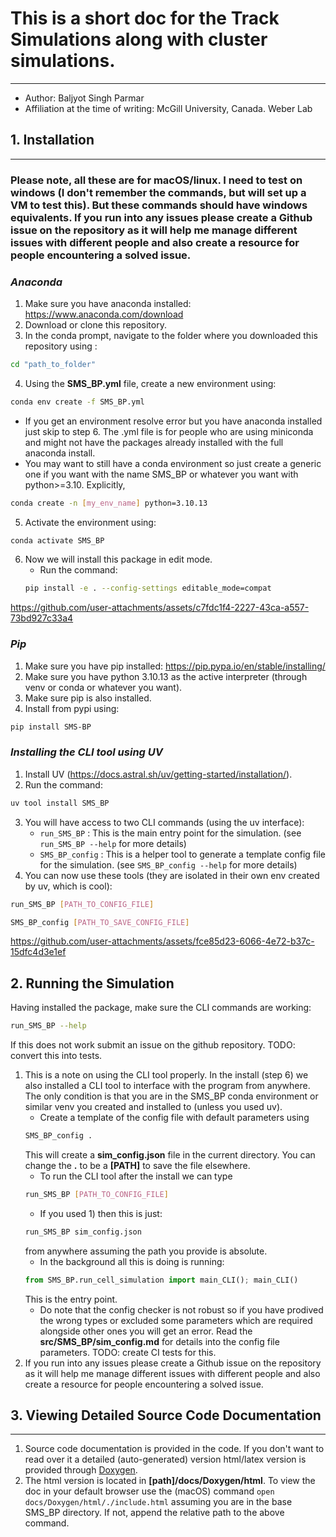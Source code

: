 

# This is a short doc for the Track Simulations along with cluster simulations.
-----------------------------------------

- Author: Baljyot Singh Parmar
- Affiliation at the time of writing: McGill University, Canada. Weber Lab



## 1. Installation
-------------------
### Please note, all these are for macOS/linux. I need to test on windows (I don't remember the commands, but will set up a VM to test this). But these commands should have windows equivalents. If you run into any issues please create a Github issue on the repository as it will help me manage different issues with different people and also create a resource for people encountering a solved issue.

### ***Anaconda*** 

1. Make sure you have anaconda installed: <https://www.anaconda.com/download>
2. Download or clone this repository.
3. In the conda prompt, navigate to the folder where you downloaded this repository using : 
```bash
cd "path_to_folder"
```
4. Using the **SMS_BP.yml** file, create a new environment using: 
```bash
conda env create -f SMS_BP.yml
```

- If you get an environment resolve error but you have anaconda installed just skip to step 6. The .yml file is for people who are using miniconda and might not have the packages already installed with the full anaconda install.
- You may want to still have a conda environment so just create a generic one if you want with the name SMS_BP or whatever you want with python>=3.10. Explicitly, 
```bash
conda create -n [my_env_name] python=3.10.13
```
5. Activate the environment using: 
```bash
conda activate SMS_BP
```
6. Now we will install this package in edit mode.
    - Run the command:
    ```bash
    pip install -e . --config-settings editable_mode=compat
    ```

https://github.com/user-attachments/assets/c7fdc1f4-2227-43ca-a557-73bd927c33a4


### ***Pip***

1. Make sure you have pip installed: <https://pip.pypa.io/en/stable/installing/>
2. Make sure you have python 3.10.13 as the active interpreter (through venv or conda or whatever you want).
3. Make sure pip is also installed.
4. Install from pypi using: 
```bash
pip install SMS-BP
```

### ***Installing the CLI tool using UV***
1. Install UV (https://docs.astral.sh/uv/getting-started/installation/).
2. Run the command:
```bash
uv tool install SMS_BP
```
3. You will have access to two CLI commands (using the uv interface):
    - `run_SMS_BP` : This is the main entry point for the simulation. (see `run_SMS_BP --help` for more details)
    - `SMS_BP_config` : This is a helper tool to generate a template config file for the simulation. (see `SMS_BP_config --help` for more details)
4. You can now use these tools (they are isolated in their own env created by uv, which is cool): 
```bash
run_SMS_BP [PATH_TO_CONFIG_FILE]
```
```bash
SMS_BP_config [PATH_TO_SAVE_CONFIG_FILE]
```

https://github.com/user-attachments/assets/fce85d23-6066-4e72-b37c-15dfc4d3e1ef


## 2. Running the Simulation

Having installed the package, make sure the CLI commands are working:
```bash
run_SMS_BP --help
```
If this does not work submit an issue on the github repository. TODO: convert this into tests.

1. This is a note on using the CLI tool properly. In the install (step 6) we also installed a CLI tool to interface with the program from anywhere. The only condition is that you are in the SMS_BP conda environment or similar venv you created and installed to (unless you used uv). 
    - Create a template of the config file with default parameters using 
    ```bash
    SMS_BP_config .
    ```
    This will create a **sim_config.json** file in the current directory. You can change the **.** to be a **[PATH]** to save the file elsewhere.
    - To run the CLI tool after the install we can type 
    ```bash
    run_SMS_BP [PATH_TO_CONFIG_FILE]
    ```
    - If you used 1) then this is just:
    ```bash
    run_SMS_BP sim_config.json
    ```
    from anywhere assuming the path you provide is absolute.
    - In the background all this is doing is running: 
    ```python
    from SMS_BP.run_cell_simulation import main_CLI(); main_CLI()
    ```
    This is the entry point.
    - Do note that the config checker is not robust so if you have prodived the wrong types or excluded some parameters which are required alongside other ones you will get an error. Read the **src/SMS_BP/sim_config.md** for details into the config file parameters.
TODO: create CI tests for this.
2. If you run into any issues please create a Github issue on the repository as it will help me manage different issues with different people and also create a resource for people encountering a solved issue.

## 3. Viewing Detailed Source Code Documentation
------------------------------------------------
1. Source code documentation is provided in the code. If you don't want to read over it a detailed (auto-generated) version html/latex version is provided through [Doxygen](https://www.doxygen.nl/index.html).
2. The html version is located in **[path]/docs/Doxygen/html**. To view the doc in your default browser use the (macOS) command `open docs/Doxygen/html/./include.html` assuming you are in the base SMS_BP directory. If not, append the relative path to the above command.
